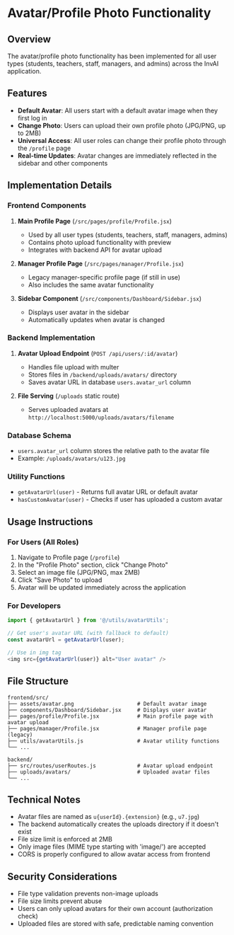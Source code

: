 # Avatar/Profile Photo Functionality

## Overview
The avatar/profile photo functionality has been implemented for all user types (students, teachers, staff, managers, and admins) across the InvAI application.

## Features
- **Default Avatar**: All users start with a default avatar image when they first log in
- **Change Photo**: Users can upload their own profile photo (JPG/PNG, up to 2MB)
- **Universal Access**: All user roles can change their profile photo through the `/profile` page
- **Real-time Updates**: Avatar changes are immediately reflected in the sidebar and other components

## Implementation Details

### Frontend Components
1. **Main Profile Page** (`/src/pages/profile/Profile.jsx`)
   - Used by all user types (students, teachers, staff, managers, admins)
   - Contains photo upload functionality with preview
   - Integrates with backend API for avatar upload

2. **Manager Profile Page** (`/src/pages/manager/Profile.jsx`)
   - Legacy manager-specific profile page (if still in use)
   - Also includes the same avatar functionality

3. **Sidebar Component** (`/src/components/Dashboard/Sidebar.jsx`)
   - Displays user avatar in the sidebar
   - Automatically updates when avatar is changed

### Backend Implementation
1. **Avatar Upload Endpoint** (`POST /api/users/:id/avatar`)
   - Handles file upload with multer
   - Stores files in `/backend/uploads/avatars/` directory
   - Saves avatar URL in database `users.avatar_url` column

2. **File Serving** (`/uploads` static route)
   - Serves uploaded avatars at `http://localhost:5000/uploads/avatars/filename`

### Database Schema
- `users.avatar_url` column stores the relative path to the avatar file
- Example: `/uploads/avatars/u123.jpg`

### Utility Functions
- `getAvatarUrl(user)` - Returns full avatar URL or default avatar
- `hasCustomAvatar(user)` - Checks if user has uploaded a custom avatar

## Usage Instructions

### For Users (All Roles)
1. Navigate to Profile page (`/profile`)
2. In the "Profile Photo" section, click "Change Photo"
3. Select an image file (JPG/PNG, max 2MB)
4. Click "Save Photo" to upload
5. Avatar will be updated immediately across the application

### For Developers
```javascript
import { getAvatarUrl } from '@/utils/avatarUtils';

// Get user's avatar URL (with fallback to default)
const avatarUrl = getAvatarUrl(user);

// Use in img tag
<img src={getAvatarUrl(user)} alt="User avatar" />
```

## File Structure
```
frontend/src/
├── assets/avatar.png                    # Default avatar image
├── components/Dashboard/Sidebar.jsx     # Displays user avatar
├── pages/profile/Profile.jsx            # Main profile page with avatar upload
├── pages/manager/Profile.jsx            # Manager profile page (legacy)
├── utils/avatarUtils.js                 # Avatar utility functions
└── ...

backend/
├── src/routes/userRoutes.js             # Avatar upload endpoint
├── uploads/avatars/                     # Uploaded avatar files
└── ...
```

## Technical Notes
- Avatar files are named as `u{userId}.{extension}` (e.g., `u7.jpg`)
- The backend automatically creates the uploads directory if it doesn't exist
- File size limit is enforced at 2MB
- Only image files (MIME type starting with 'image/') are accepted
- CORS is properly configured to allow avatar access from frontend

## Security Considerations
- File type validation prevents non-image uploads
- File size limits prevent abuse
- Users can only upload avatars for their own account (authorization check)
- Uploaded files are stored with safe, predictable naming convention